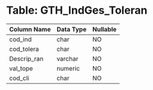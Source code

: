 # Table: GTH_IndGes_Toleran

| Column Name | Data Type | Nullable |
|-------------|-----------|----------|
| cod_ind | char | NO |
| cod_tolera | char | NO |
| Descrip_ran | varchar | NO |
| val_tope | numeric | NO |
| cod_cli | char | NO |
